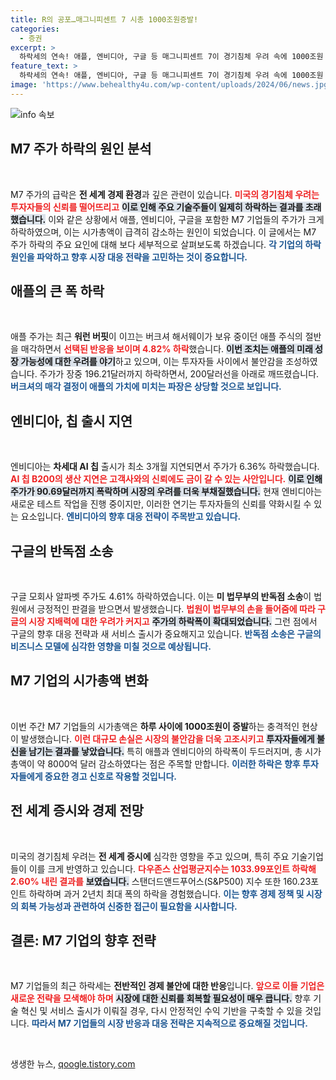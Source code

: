 ```yaml
---
title: R의 공포…매그니피센트 7 시총 1000조원증발!
categories:
  - 증권
excerpt: >
  하락세의 연속! 애플, 엔비디아, 구글 등 매그니피센트 7이 경기침체 우려 속에 1000조원 증발. 버크셔의 애플 지분 매각과 엔비디아의 AI 칩 출시 지연이 주가 하락에 큰 영향을 미쳤습니다. 결국, 뉴욕 증시는 최악의 하루를 기록했습니다!
feature_text: >
  하락세의 연속! 애플, 엔비디아, 구글 등 매그니피센트 7이 경기침체 우려 속에 1000조원 증발. 버크셔의 애플 지분 매각과 엔비디아의 AI 칩 출시 지연이 주가 하락에 큰 영향을 미쳤습니다. 결국, 뉴욕 증시는 최악의 하루를 기록했습니다!
image: 'https://www.behealthy4u.com/wp-content/uploads/2024/06/news.jpg'
---
```


<p><img src="https://www.behealthy4u.com/wp-content/uploads/2024/06/news.jpg" alt="info 속보" /></p>

<h2 data-ke-size="size26">M7 주가 하락의 원인 분석</h2>

<p data-ke-size="size16">&nbsp;</p>  

<p>M7 주가의 급락은 <strong>전 세계 경제 환경</strong>과 깊은 관련이 있습니다. <b><span style="color: #ee2323;">미국의 경기침체 우려는 투자자들의 신뢰를 떨어뜨리고</span></b> <b><span style="background-color: #21538527;">이로 인해 주요 기술주들이 일제히 하락하는 결과를 초래했습니다.</span></b> 이와 같은 상황에서 애플, 엔비디아, 구글을 포함한 M7 기업들의 주가가 크게 하락하였으며, 이는 시가총액이 급격히 감소하는 원인이 되었습니다. 이 글에서는 M7 주가 하락의 주요 요인에 대해 보다 세부적으로 살펴보도록 하겠습니다. <b><span style="color: #1a5490;">각 기업의 하락 원인을 파악하고 향후 시장 대응 전략을 고민하는 것이 중요합니다.</span></b></p>

<h2 data-ke-size="size26">애플의 큰 폭 하락</h2>

<p data-ke-size="size16">&nbsp;</p>  

<p>애플 주가는 최근 <strong>워런 버핏</strong>이 이끄는 버크셔 해서웨이가 보유 중이던 애플 주식의 절반을 매각하면서 <b><span style="color: #ee2323;">선택된 반응을 보이며 4.82% 하락</span></b>했습니다. <b><span style="background-color: #21538527;">이번 조치는 애플의 미래 성장 가능성에 대한 우려를 야기</span></b>하고 있으며, 이는 투자자들 사이에서 불안감을 조성하였습니다. 주가가 장중 196.21달러까지 하락하면서, 200달러선을 아래로 깨뜨렸습니다. <b><span style="color: #1a5490;">버크셔의 매각 결정이 애플의 가치에 미치는 파장은 상당할 것으로 보입니다.</span></b></p>

<h2 data-ke-size="size26">엔비디아, 칩 출시 지연</h2>

<p data-ke-size="size16">&nbsp;</p>  

<p>엔비디아는 <strong>차세대 AI 칩</strong> 출시가 최소 3개월 지연되면서 주가가 6.36% 하락했습니다. <b><span style="color: #ee2323;">AI 칩 B200의 생산 지연은 고객사와의 신뢰에도 금이 갈 수 있는 사안입니다.</span></b> <b><span style="background-color: #21538527;">이로 인해 주가가 90.69달러까지 폭락하며 시장의 우려를 더욱 부채질했습니다.</span></b> 현재 엔비디아는 새로운 테스트 작업을 진행 중이지만, 이러한 연기는 투자자들의 신뢰를 약화시킬 수 있는 요소입니다. <b><span style="color: #1a5490;">엔비디아의 향후 대응 전략이 주목받고 있습니다.</span></b></p>

<h2 data-ke-size="size26">구글의 반독점 소송</h2>

<p data-ke-size="size16">&nbsp;</p>  

<p>구글 모회사 알파벳 주가도 4.61% 하락하였습니다. 이는 <strong>미 법무부의 반독점 소송</strong>이 법원에서 긍정적인 판결을 받으면서 발생했습니다. <b><span style="color: #ee2323;">법원이 법무부의 손을 들어줌에 따라 구글의 시장 지배력에 대한 우려가 커지고</span></b> <b><span style="background-color: #21538527;">주가의 하락폭이 확대되었습니다.</span></b> 그런 점에서 구글의 향후 대응 전략과 새 서비스 출시가 중요해지고 있습니다. <b><span style="color: #1a5490;">반독점 소송은 구글의 비즈니스 모델에 심각한 영향을 미칠 것으로 예상됩니다.</span></b></p>

<h2 data-ke-size="size26">M7 기업의 시가총액 변화</h2>

<p data-ke-size="size16">&nbsp;</p>  

<p>이번 주간 M7 기업들의 시가총액은 <strong>하루 사이에 1000조원이 증발</strong>하는 충격적인 현상이 발생했습니다. <b><span style="color: #ee2323;">이런 대규모 손실은 시장의 불안감을 더욱 고조시키고</span></b> <b><span style="background-color: #21538527;">투자자들에게 불신을 남기는 결과를 낳았습니다.</span></b> 특히 애플과 엔비디아의 하락폭이 두드러지며, 총 시가총액이 약 8000억 달러 감소하였다는 점은 주목할 만합니다. <b><span style="color: #1a5490;">이러한 하락은 향후 투자자들에게 중요한 경고 신호로 작용할 것입니다.</span></b></p>

<h2 data-ke-size="size26">전 세계 증시와 경제 전망</h2>

<p data-ke-size="size16">&nbsp;</p>  

<p>미국의 경기침체 우려는 <strong>전 세계 증시에</strong> 심각한 영향을 주고 있으며, 특히 주요 기술기업들이 이를 크게 반영하고 있습니다. <b><span style="color: #ee2323;">다우존스 산업평균지수는 1033.99포인트 하락해 2.60% 내린 결과를</span></b> <b><span style="background-color: #21538527;">보였습니다.</span></b> 스탠더드앤드푸어스(S&amp;P500) 지수 또한 160.23포인트 하락하며 과거 2년치 최대 폭의 하락을 경험했습니다. <b><span style="color: #1a5490;">이는 향후 경제 정책 및 시장의 회복 가능성과 관련하여 신중한 접근이 필요함을 시사합니다.</span></b></p>

<h2 data-ke-size="size26">결론: M7 기업의 향후 전략</h2>

<p data-ke-size="size16">&nbsp;</p>  

<p>M7 기업들의 최근 하락세는 <strong>전반적인 경제 불안에 대한 반응</strong>입니다. <b><span style="color: #ee2323;">앞으로 이들 기업은 새로운 전략을 모색해야 하며</span></b> <b><span style="background-color: #21538527;">시장에 대한 신뢰를 회복할 필요성이 매우 큽니다.</span></b> 향후 기술 혁신 및 서비스 출시가 이뤄질 경우, 다시 안정적인 수익 기반을 구축할 수 있을 것입니다. <b><span style="color: #1a5490;">따라서 M7 기업들의 시장 반응과 대응 전략은 지속적으로 중요해질 것입니다.</span></b></p>

<p data-ke-size="size16">&nbsp;</p>
생생한 뉴스, <a href="https://qoogle.tistory.com" rel="dofollow">qoogle.tistory.com</a>


